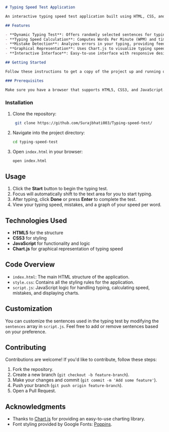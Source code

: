 
```markdown
# Typing Speed Test Application

An interactive typing speed test application built using HTML, CSS, and JavaScript. This project calculates typing speed, detects errors, and displays performance metrics using Chart.js for graphical visualization.

## Features

- **Dynamic Typing Test**: Offers randomly selected sentences for typing practice.
- **Typing Speed Calculation**: Computes Words Per Minute (WPM) and time taken for each test.
- **Mistake Detection**: Analyzes errors in your typing, providing feedback on mistakes made.
- **Graphical Representation**: Uses Chart.js to visualize typing speed per word over time.
- **Interactive Interface**: Easy-to-use interface with responsive design.

## Getting Started

Follow these instructions to get a copy of the project up and running on your local machine.

### Prerequisites

Make sure you have a browser that supports HTML5, CSS3, and JavaScript.
```
### Installation

   
1. Clone the repository:
   ```bash
    git clone https://github.com/Surajbhati003/Typing-speed-test/
   ```


2. Navigate into the project directory:
   ```bash
   cd typing-speed-test
   ```

3. Open `index.html` in your browser:
   ```bash
   open index.html
   ```

## Usage

1. Click the **Start** button to begin the typing test.
2. Focus will automatically shift to the text area for you to start typing.
3. After typing, click **Done** or press **Enter** to complete the test.
4. View your typing speed, mistakes, and a graph of your speed per word.

## Technologies Used

- **HTML5** for the structure
- **CSS3** for styling
- **JavaScript** for functionality and logic
- **Chart.js** for graphical representation of typing speed

## Code Overview

- `index.html`: The main HTML structure of the application.
- `style.css`: Contains all the styling rules for the application.
- `script.js`: JavaScript logic for handling typing, calculating speed, mistakes, and displaying charts.

## Customization

You can customize the sentences used in the typing test by modifying the `sentences` array in `script.js`. Feel free to add or remove sentences based on your preference.

## Contributing

Contributions are welcome! If you'd like to contribute, follow these steps:

1. Fork the repository.
2. Create a new branch (`git checkout -b feature-branch`).
3. Make your changes and commit (`git commit -m 'Add some feature'`).
4. Push your branch (`git push origin feature-branch`).
5. Open a Pull Request.

## Acknowledgments

- Thanks to [Chart.js](https://www.chartjs.org/) for providing an easy-to-use charting library.
- Font styling provided by Google Fonts: [Poppins](https://fonts.google.com/specimen/Poppins).
